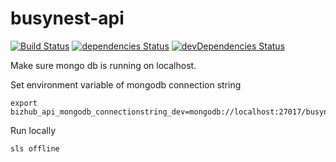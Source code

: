 # busynest-api
[![Build Status](https://travis-ci.org/pillaru/busynest-api.svg)](https://travis-ci.org/pillaru/busynest-api) [![dependencies Status](https://david-dm.org/pillaru/busynest-api/status.svg)](https://david-dm.org/pillaru/busynest-api) [![devDependencies Status](https://david-dm.org/pillaru/busynest-api/dev-status.svg)](https://david-dm.org/pillaru/busynest-api?type=dev)

Make sure mongo db is running on localhost.

Set environment variable of mongodb connection string
```
export bizhub_api_mongodb_connectionstring_dev=mongodb://localhost:27017/busynest
```

Run locally
```
sls offline
```
